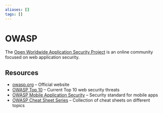 ```yaml
---
aliases: []
tags: []
---
```


# OWASP

The [Open Worldwide Application Security Project](https://wikipedia.org/wiki/owasp) is an online community focused on web application security.

## Resources

- [owasp.org](https://owasp.org/) – Official website
- [OWASP Top 10](https://owasp.org/www-project-top-ten/) – Current Top 10 web security threats
- [OWASP Mobile Application Security](https://mas.owasp.org/) – Security standard for mobile apps
- [OWASP Cheat Sheet Series](https://cheatsheetseries.owasp.org/) – Collection of cheat sheets on different topics